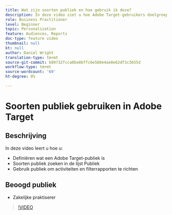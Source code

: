 ```yaml
---
title: Wat zijn soorten publiek en hoe gebruik ik deze?
description: In deze video ziet u hoe Adobe Target-gebruikers doelgroepen kunnen gebruiken voor doelactiviteiten en filterrapporten.
role: Business Practitioner
level: Beginner
topic: Personalization
feature: Audiences, Reports
doc-type: feature video
thumbnail: null
kt: null
author: Daniel Wright
translation-type: tm+mt
source-git-commit: b89732fcca0be8bffc6e580e4ae0e62df3c3655d
workflow-type: tm+mt
source-wordcount: '69'
ht-degree: 0%

---
```



# Soorten publiek gebruiken in Adobe Target

## Beschrijving

In deze video leert u hoe u:

* Definiëren wat een Adobe Target-publiek is
* Soorten publiek zoeken in de lijst Publiek
* Gebruik publiek om activiteiten en filterrapporten te richten

## Beoogd publiek

* Zakelijke praktiserer

>[!VIDEO](https://video.tv.adobe.com/v/17398/?quality=12)